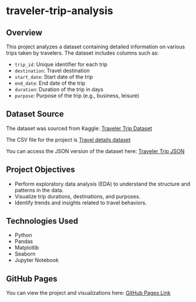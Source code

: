 # traveler-trip-analysis


## Overview

This project analyzes a dataset containing detailed information on various trips taken by travelers. The dataset includes columns such as:

- `trip_id`: Unique identifier for each trip
- `destination`: Travel destination
- `start_date`: Start date of the trip
- `end_date`: End date of the trip
- `duration`: Duration of the trip in days
- `purpose`: Purpose of the trip (e.g., business, leisure)

## Dataset Source

The dataset was sourced from Kaggle: [Traveler Trip Dataset](https://www.kaggle.com/datasets/rkiattisak/traveler-trip-data)

The CSV file for the project is [Travel details dataset](https://github.com/vnguyen1801/traveler-trip-analysis/blob/main/Travel%20details%20dataset.csv)

You can access the JSON version of the dataset here:  [Traveler Trip JSON](https://vnguyen1801.github.io/traveler-trip-analysis/csvjson.json)

## Project Objectives

- Perform exploratory data analysis (EDA) to understand the structure and patterns in the data.
- Visualize trip durations, destinations, and purposes.
- Identify trends and insights related to travel behaviors.

## Technologies Used

- Python
- Pandas
- Matplotlib
- Seaborn
- Jupyter Notebook

## GitHub Pages

You can view the project and visualizations here: [GitHub Pages Link](https://vnguyen1801.github.io/traveler-trip-analysis/)
